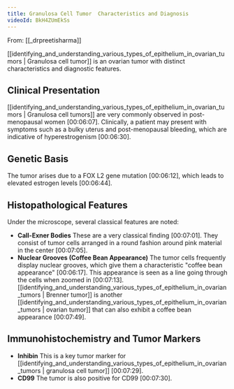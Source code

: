 ```yaml
---
title: Granulosa Cell Tumor  Characteristics and Diagnosis
videoId: BkH4ZUmEkSs
---
```


From: [[_drpreetisharma]] <br/> 

[[identifying_and_understanding_various_types_of_epithelium_in_ovarian_tumors | Granulosa cell tumor]] is an ovarian tumor with distinct characteristics and diagnostic features.

## Clinical Presentation
[[identifying_and_understanding_various_types_of_epithelium_in_ovarian_tumors | Granulosa cell tumors]] are very commonly observed in post-menopausal women <a class="yt-timestamp" data-t="00:06:07">[00:06:07]</a>. Clinically, a patient may present with symptoms such as a bulky uterus and post-menopausal bleeding, which are indicative of hyperestrogenism <a class="yt-timestamp" data-t="00:06:30">[00:06:30]</a>.

## Genetic Basis
The tumor arises due to a FOX L2 gene mutation <a class="yt-timestamp" data-t="00:06:12">[00:06:12]</a>, which leads to elevated estrogen levels <a class="yt-timestamp" data-t="00:06:44">[00:06:44]</a>.

## Histopathological Features
Under the microscope, several classical features are noted:
*   **Call-Exner Bodies** These are a very classical finding <a class="yt-timestamp" data-t="00:07:01">[00:07:01]</a>. They consist of tumor cells arranged in a round fashion around pink material in the center <a class="yt-timestamp" data-t="00:07:05">[00:07:05]</a>.
*   **Nuclear Grooves (Coffee Bean Appearance)** The tumor cells frequently display nuclear grooves, which give them a characteristic "coffee bean appearance" <a class="yt-timestamp" data-t="00:06:17">[00:06:17]</a>. This appearance is seen as a line going through the cells when zoomed in <a class="yt-timestamp" data-t="00:07:13">[00:07:13]</a>. [[identifying_and_understanding_various_types_of_epithelium_in_ovarian_tumors | Brenner tumor]] is another [[identifying_and_understanding_various_types_of_epithelium_in_ovarian_tumors | ovarian tumor]] that can also exhibit a coffee bean appearance <a class="yt-timestamp" data-t="00:07:49">[00:07:49]</a>.

## Immunohistochemistry and Tumor Markers
*   **Inhibin** This is a key tumor marker for [[identifying_and_understanding_various_types_of_epithelium_in_ovarian_tumors | granulosa cell tumor]] <a class="yt-timestamp" data-t="00:07:29">[00:07:29]</a>.
*   **CD99** The tumor is also positive for CD99 <a class="yt-timestamp" data-t="00:07:30">[00:07:30]</a>.